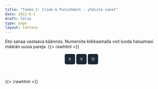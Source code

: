 ```yaml
---
title: "Teema 2: Crime & Punishment - yhdistä sanat"
date: 2022-6-1
draft: false
type: page
layout: tehtava
---
```

Etsi sanaa vastaava käännös. Numeroita klikkaamalla voit luoda haluamasi määrän uusia pareja.
{{< rawhtml >}}
<div id="nappulat">
    <button id="kuusi">
    6
    </button>
    <button id="yhdeksän">
    9
    </button>
    <button id="kakstoista">
    12
    </button>
    </div>
<div id="tehtava">
 <div><ul id="terms"> </ul></div>
 <div><ul id="defs"> </ul></div>

</div>


<script> 
 
 //Execute a JavaScript immediately after a page has been loaded
window.onload = function() {

  //Data for terms and definitions. This can be stored in a separate .js file, in a JSON file or here in the main file
  var data = {
    terms: [{
     index: 0, text: 'rikoskumppani'
}, { index: 1, text: 'tuhopoltto'
}, { index: 2, text: 'pahoinpitely'
}, { index: 3, text: 'kiristys'
}, { index: 4, text: 'murtovarkaus'
}, { index: 5, text: 'murtovaras'
}, { index: 6, text: 'murtovarkaus'
}, { index: 7, text: 'tehdä rikos'
}, { index: 8, text: 'väärennös'
}, { index: 9, text: 'rikos'
}, { index: 10, text: 'syyllinen, syypää'
}, { index: 11, text: 'rattijuoppo'
}, { index: 12, text: 'rattijuopumus, päihtyneenä ajaminen'
}, { index: 13, text: 'kavallus'
}, { index: 14, text: 'kiristys'
}, { index: 15, text: 'väärentää'
}, { index: 16, text: 'väärennös'
}, { index: 17, text: 'petos'
}, { index: 18, text: 'syyllinen (adj.)'
}, { index: 19, text: 'ryöstö, keikka (erityisesti pankkiin tai taidemuseoon)'
}, { index: 20, text: 'kaappaus'
}, { index: 21, text: 'murha'
}, { index: 22, text: 'nuorisorikollinen'
}, { index: 23, text: 'tappo'
}, { index: 24, text: 'pahoinpitely'
}, { index: 25, text: 'murha'
}, { index: 26, text: 'rike, rikkomus'
}, { index: 27, text: 'rikoksentekijä'
}, { index: 28, text: 'taskuvaras'
}, { index: 29, text: 'raiskaaja'
}, { index: 30, text: 'rikoksenuusija'
}, { index: 31, text: 'ryöstö'
}, { index: 32, text: 'seksuaalirikollinen'
}, { index: 33, text: 'myymälävarkaus'
}, { index: 34, text: 'ylinopeuden ajaminen'
}, { index: 35, text: 'salakuljettaa'
}, { index: 36, text: 'varkaus'
}, { index: 37, text: 'varas'
}, { index: 38, text: 'petos'
}, { index: 39, text: 'vapauttaa, antaa vapauttava tuomio'
}, { index: 40, text: 'vedota, vetoomus'
}, { index: 41, text: 'pidättää, vangita'
}, { index: 42, text: 'takuu'
}, { index: 43, text: 'kuolemanrangaistus'
}, { index: 44, text: 'syyte, nostaa syyte'
}, { index: 45, text: 'yhdyskuntapalvelu'
}, { index: 46, text: 'tuomita, todeta syylliseksi; vanki'
}, { index: 47, text: 'tuomio (syylliseksi tuomitseminen)'
}, { index: 48, text: 'oikeusjuttu'
}, { index: 49, text: 'syyttäjä'
}, { index: 50, text: 'puolustus'
}, { index: 51, text: 'vastaaja, syytetty'
}, { index: 52, text: 'kuolemanrangaistus'
}, { index: 53, text: 'syyttää, nostaa syyte'
}, { index: 54, text: 'sakko, sakkorangaistus'
}, { index: 55, text: 'vankeus'
}, { index: 56, text: 'vanki'
}, { index: 57, text: 'vankila (puhekielinen)'
}, { index: 58, text: 'tuomari'
}, { index: 59, text: 'valamiehistö'
}, { index: 60, text: 'asianajaja'
}, { index: 61, text: 'armahdus, armahtaa'
}, { index: 62, text: 'ehdonalainen'
}, { index: 63, text: 'kantaja'
}, { index: 64, text: 'syyttää, nostaa syyte'
}, { index: 65, text: 'vankila'
}, { index: 66, text: 'ehdollinen tuomio'
}, { index: 67, text: 'syyttäjä'
}, { index: 68, text: 'lähestymiskielto'
}, { index: 69, text: 'tuomio; tuomita, langettaa tuomio'
}, { index: 70, text: 'haastaa oikeuteen'
}, { index: 71, text: 'todistajanlausunto'
}, { index: 72, text: 'ehdollinen tuomio'
}, { index: 73, text: 'todistaa (oikeudessa)'
}, { index: 74, text: 'todistajanlausunto'
}, { index: 75, text: 'rikesakko, sakko'
}, { index: 76, text: 'oikeudenkäynti'
}, { index: 77, text: 'tuomio (juryn päätös)'
}, { index: 78, text: 'todistaa; nähdä rikos'
},
    ],
    definitions: [{
     index: 0, text: 'accomplice'
}, { index: 1, text: 'arson'
}, { index: 2, text: 'assault'
}, { index: 3, text: 'blackmail'
}, { index: 4, text: 'breaking and entering'
}, { index: 5, text: 'burglar'
}, { index: 6, text: 'burglary'
}, { index: 7, text: 'commit a crime'
}, { index: 8, text: 'counterfeit'
}, { index: 9, text: 'crime'
}, { index: 10, text: 'culprit'
}, { index: 11, text: 'drunk driver'
}, { index: 12, text: 'DUI (driving under the influence)'
}, { index: 13, text: 'embezzlement'
}, { index: 14, text: 'extortion'
}, { index: 15, text: 'forge'
}, { index: 16, text: 'forgery'
}, { index: 17, text: 'fraud'
}, { index: 18, text: 'guilty'
}, { index: 19, text: 'heist'
}, { index: 20, text: 'hijacking'
}, { index: 21, text: 'homicide'
}, { index: 22, text: 'juvenile delinquent'
}, { index: 23, text: 'manslaughter'
}, { index: 24, text: 'mugging'
}, { index: 25, text: 'murder'
}, { index: 26, text: 'offence'
}, { index: 27, text: 'perpetrator, perp'
}, { index: 28, text: 'pickpocket'
}, { index: 29, text: 'rapist'
}, { index: 30, text: 'repeat offender'
}, { index: 31, text: 'robbery'
}, { index: 32, text: 'sexual offender'
}, { index: 33, text: 'shoplifting'
}, { index: 34, text: 'speeding'
}, { index: 35, text: 'smuggle'
}, { index: 36, text: 'theft'
}, { index: 37, text: 'thief'
}, { index: 38, text: 'treason'
}, { index: 39, text: 'acquit'
}, { index: 40, text: 'appeal'
}, { index: 41, text: 'arrest'
}, { index: 42, text: 'bail'
}, { index: 43, text: 'capital punishment'
}, { index: 44, text: 'charge'
}, { index: 45, text: 'community service'
}, { index: 46, text: 'convict'
}, { index: 47, text: 'conviction'
}, { index: 48, text: 'court case'
}, { index: 49, text: 'DA (district attorney)'
}, { index: 50, text: 'defence'
}, { index: 51, text: 'defendant'
}, { index: 52, text: 'death penalty'
}, { index: 53, text: 'file a lawsuit'
}, { index: 54, text: 'fine'
}, { index: 55, text: 'imprisonment'
}, { index: 56, text: 'inmate'
}, { index: 57, text: 'jail'
}, { index: 58, text: 'judge'
}, { index: 59, text: 'jury'
}, { index: 60, text: 'lawyer'
}, { index: 61, text: 'pardon'
}, { index: 62, text: 'parole'
}, { index: 63, text: 'plaintiff'
}, { index: 64, text: 'press charges'
}, { index: 65, text: 'prison'
}, { index: 66, text: 'probation'
}, { index: 67, text: 'prosecutor'
}, { index: 68, text: 'restraining order'
}, { index: 69, text: 'sentence'
}, { index: 70, text: 'sue'
}, { index: 71, text: 'statement'
}, { index: 72, text: 'suspended sentence'
}, { index: 73, text: 'testify'
}, { index: 74, text: 'testimony'
}, { index: 75, text: 'ticket'
}, { index: 76, text: 'trial'
}, { index: 77, text: 'verdict'
}, { index: 78, text: 'witness'
      },

    ],
    //this creates matches for indexes. This is a sort of an Answer Sheet
    pairs: {
      0: 0,
      1: 1,
      2: 2,
      3: 3,
      4: 4,
      5: 5,
      6: 6,
      7: 7,
      8: 8,
      9: 9,
      10: 10,
      11: 11,
      12: 12,
      13: 13,
      14: 14,
      15: 15,
      16: 16,
      17: 17,
      18: 18,
      19: 19,
      20: 20,
      21: 21,
      22: 22,
      23: 23,
      24: 24,
      25: 25,
      26: 26,
      27: 27,
      28: 28,
      29: 29,
      30: 30,
      31: 31,
      32: 32,
      33: 33,
      34: 34,
      35: 35,
      36: 36,
      37: 37,
      38: 38,
      39: 39,
      40: 40,
      41: 41,
      42: 42,
      43: 43,
      44: 44,
      45: 45,
      46: 46,
      47: 47,
      48: 48,
      49: 49,
      50: 50,
      51: 51,
      52: 52,
      53: 53,
      54: 54,
      55: 55,
      56: 56,
      57: 57,
      58: 58,
      59: 59,
      60: 60,
      61: 61,
      62: 62,
      63: 63,
      64: 64,
      65: 65,
      66: 66,
      67: 67,
      68: 68,
      69: 69,
      70: 70,
      71: 71,
      72: 72,
      73: 73,
      74: 74,
      75: 75,
      76: 76,
      77: 77,
      78: 78,
    }
  };
    
for (var a=[],i=0;i<79;++i) a[i]=i;

function shufflee(array) {
  var tmp, current, top = array.length;
  if(top) while(--top) {
    current = Math.floor(Math.random() * (top + 1));
    tmp = array[current];
    array[current] = array[top];
    array[top] = tmp;
  }
  return array;
}

a = shufflee(a);
  

  var selectedTerm = null, //to make sure none is selected onload
    selectedDef = null,
    termsContainer = document.querySelector("#terms"), //list of terms
    defsContainer = document.querySelector("#defs"); //list of definitions

  //This function takes two arguments, that is one term and one def to compare if they match. It returns True or False after compairing values of the "pairs" object property.     
  function isMatch(termIndex, defIndex) {
    return data.pairs[termIndex] === defIndex;
  }

  //This function adds HTML elements and content to the specified container (UL).
  function createListHTML(list, container) {
    container.innerHTML = ""; //first, clean up any existing LI elements
    for (var i = 0; i < 79; i++) {
      container.innerHTML = container.innerHTML + "<li data-index='" + list[i]["index"] + "'>" + "<span>" + list[i]["text"] + "</span>" + "</li>";

    }
  }

function addCSS(css){
  var elem=document.createElement('style');
  if(elem.styleSheet && !elem.sheet)elem.styleSheet.cssText=css;
  else elem.appendChild(document.createTextNode(css));
  document.getElementsByTagName('head')[0].appendChild(elem); 
}

  createListHTML(data.terms, termsContainer);
  createListHTML(data.definitions, defsContainer);

  //listen for a "click" event on a list of Terms and store the clicked object in the target object
  termsContainer.addEventListener("click", function(e) {
    var target = e.target.parentNode;
    if (target.className === "score")
      return;
    var termIndex = Number(target.getAttribute("data-index"));
    //the condition is that only one LI can be selected
    if (selectedTerm !== null && selectedTerm !== termIndex) {
      termsContainer.querySelector("li[data-index='" + selectedTerm + "']").removeAttribute("data-selected");
    }

    //deletion of the decoration
    if (target.hasAttribute("data-selected")) {
      target.removeAttribute("data-selected");
      selectedTerm = null;
    }
    //selecting on click	
    else {
      target.setAttribute("data-selected", true);
      selectedTerm = termIndex;
    }

    if (selectedTerm !== null && selectedDef !== null) {
      var term = document.querySelector("#terms [data-index='" + selectedTerm + "']");
      var def = document.querySelector("#defs [data-index='" + selectedDef + "']");
      if (isMatch(selectedTerm, selectedDef)) {
				term.className = "score";
        def.className = "score";
  			numero++;
   			term.style.order = (numero);
   			def.style.order = (numero);
            }
      selectedTerm = null;
      selectedDef = null;
      term.removeAttribute("data-selected");
      def.removeAttribute("data-selected");
			    }
  })

  defsContainer.addEventListener("click", function(e) {
    var target = e.target.parentNode;
    if (target.className === "score")
      return;
    var defIndex = Number(target.getAttribute("data-index"));
    var defText = Number(target.getAttribute("data-index"))

    if (selectedDef !== null && selectedDef !== defIndex) {
      defsContainer.querySelector("li[data-index='" + selectedDef + "']").removeAttribute("data-selected");
    }

    if (target.hasAttribute("data-selected"))
      target.removeAttribute("data-selected");
    else
      target.setAttribute("data-selected", true);
    selectedDef = Number(target.getAttribute("data-index"));
    if (selectedTerm !== null && selectedDef !== null) {
      //var term = document.querySelector("#terms [data-index='"+selectedTerm+"']");
      var term = termsContainer.querySelector("[data-index='" + selectedTerm + "']");
      //var def = document.querySelector("#defs [data-index='"+selectedDef+"']");
      var def = defsContainer.querySelector("[data-index='" + selectedDef + "']");
      if (isMatch(selectedTerm, selectedDef)) {
				term.className = "score";
        def.className = "score";
  			numero++;
   			term.style.order = (numero);
   			def.style.order = (numero);
       }
      
      selectedTerm = null; //poista napautusten valinta
      selectedDef = null; //poista napautusten valinta
      term.removeAttribute("data-selected");
      def.removeAttribute("data-selected");
    }
  })

  function shuffle() {
    randomSort(data.terms)
    randomSort(data.definitions)
    createListHTML(data.terms, termsContainer)
    createListHTML(data.definitions, defsContainer)
    addCSS("div#tehtava li[data-index]{display: none;}")
    addCSS("div#tehtava li[data-index='" + a[0] + "']{display: block;}")
		addCSS("div#tehtava li[data-index='" + a[1] + "']{display: block;}")
    addCSS("div#tehtava li[data-index='" + a[2] + "']{display: block;}")
    addCSS("div#tehtava li[data-index='" + a[3] + "']{display: block;}")
    addCSS("div#tehtava li[data-index='" + a[4] + "']{display: block;}")
    addCSS("div#tehtava li[data-index='" + a[5] + "']{display: block;}")
  }
  
    function shuffle9() {
    randomSort(data.terms)
    randomSort(data.definitions)
    createListHTML(data.terms, termsContainer)
    createListHTML(data.definitions, defsContainer)
		addCSS("div#tehtava li[data-index]{display: none;}")
    addCSS("div#tehtava li[data-index='" + a[0] + "']{display: block;}")
		addCSS("div#tehtava li[data-index='" + a[1] + "']{display: block;}")
    addCSS("div#tehtava li[data-index='" + a[2] + "']{display: block;}")
    addCSS("div#tehtava li[data-index='" + a[3] + "']{display: block;}")
    addCSS("div#tehtava li[data-index='" + a[4] + "']{display: block;}")
    addCSS("div#tehtava li[data-index='" + a[5] + "']{display: block;}")
    addCSS("div#tehtava li[data-index='" + a[6] + "']{display: block;}")
    addCSS("div#tehtava li[data-index='" + a[7] + "']{display: block;}")
    addCSS("div#tehtava li[data-index='" + a[8] + "']{display: block;}")
  }
  
      function shuffle12() {
    randomSort(data.terms)
    randomSort(data.definitions)
    createListHTML(data.terms, termsContainer)
    createListHTML(data.definitions, defsContainer)
addCSS("div#tehtava li[data-index]{display: none;}")
    addCSS("div#tehtava li[data-index='" + a[0] + "']{display: block;}")
		addCSS("div#tehtava li[data-index='" + a[1] + "']{display: block;}")
    addCSS("div#tehtava li[data-index='" + a[2] + "']{display: block;}")
    addCSS("div#tehtava li[data-index='" + a[3] + "']{display: block;}")
    addCSS("div#tehtava li[data-index='" + a[4] + "']{display: block;}")
    addCSS("div#tehtava li[data-index='" + a[5] + "']{display: block;}")
    addCSS("div#tehtava li[data-index='" + a[6] + "']{display: block;}")
    addCSS("div#tehtava li[data-index='" + a[7] + "']{display: block;}")
    addCSS("div#tehtava li[data-index='" + a[8] + "']{display: block;}")
    addCSS("div#tehtava li[data-index='" + a[9] + "']{display: block;}")
		addCSS("div#tehtava li[data-index='" + a[10] + "']{display: block;}")
    addCSS("div#tehtava li[data-index='" + a[11] + "']{display: block;}")
    addCSS("div#tehtava li[data-index='" + a[12] + "']{display: block;}")
  }
  
  
  function randomSort(array) {
    var currentIndex = array.length,
      temporaryValue, randomIndex;

    // While there remain elements to shuffle...

    while (currentIndex !== 0) {

      // Pick a remaining element...
      randomIndex = Math.floor(Math.random() * currentIndex);
      currentIndex -= 1;

      // And swap it with the current element. SWAP
      temporaryValue = array[currentIndex];
      array[currentIndex] = array[randomIndex];
      array[randomIndex] = temporaryValue;
    }

    return array;
  }

  shuffle(); 
  
  document.getElementById("kuusi").addEventListener("click", function() {
        shuffle();
        a = shufflee(a);
      }   
       )
  document.getElementById("yhdeksän").addEventListener("click", function() {
        shuffle9();
        a = shufflee(a);
      }   
       )
  document.getElementById("kakstoista").addEventListener("click", function() {
        shuffle12();
        a = shufflee(a);
      }   
       )
       
  }

var numero = 0;

</script>

<style>

div#tehtava {
  overflow: hidden;
}

div#tehtava ul {
  list-style: none;
  font-size: 0.75em;
}

div#tehtava ul#terms {
  display: flex;
  flex-direction: column;
}

div#tehtava ul#defs {
  display: flex;
  flex-direction: column;
}

div#tehtava ul#terms li {
  background: #1F2937;
  color: #ffffff;
}

div#tehtava ul#defs li {
  color: #000000
}

div#tehtava li {
  float: left;
  height: 4em;
  margin: 10px;
  background: white;
  text-align: center;
  cursor: pointer;
  transition: all .2s ease-out;
  border-radius: 0;
  -webkit-box-shadow: 0 5px 10px 2px rgba(0, 0, 0, 1);
  box-shadow: 0 3px 5px 1px #000;
}

div#tehtava li:hover {
  transform: scale(1.05, 1.05);
  -webkit-box-shadow: 0 2px 10px 0 rgba(0, 0, 0, 1);
  box-shadow: 0 2px 10px 0 rgba(0, 0, 0, 1);
}

div#tehtava li[data-selected] {
  transform: scale(1.05, 1.05);
  box-shadow: 0 1px 3px 0px rgba(0, 0, 0, 0.75);
  outline: 4px solid #00A0DF;
}

div#tehtava ul li span {
  width: 100%;
  height: 100%;
  display: block;
  vertical-align: middle;
  text-align: center;
  padding: 10px;
  transform: none;
  transition: opacity 0.2s ease-out;
}

div#tehtava span:hover {
  transform: none;
}

.score {
  background: none!important;
  box-shadow: none;
  color: #fff!important;
  background: #00A0DF!important;
  border-radius: 15px;
}

.score:hover {
  cursor: default;
  transform: none;
  box-shadow: none;
}

.fadeOut li span {
  transition: opacity 0.25s ease-out;
  opacity: 0;
}

.fadeOut li {
  transition: transform .5s ease-out;
  transform: rotateX(360deg);
}

div#nappulat{
  display: flex;
  justify-content: center;
}

div#nappulat button{
    display: inline-block;
    font-family: inherit;
    text-align: center;
    border: 1px solid transparent;
    width: 3em;
    height: 3em;
    margin: 0.2em;
    border-width: 1px;
    border-radius: 5px;
    font-size: 0.8em;
    background: #1f2937;
    border-color: #051D29;
    color: #ffffff;
}
</style>

{{< /rawhtml >}}